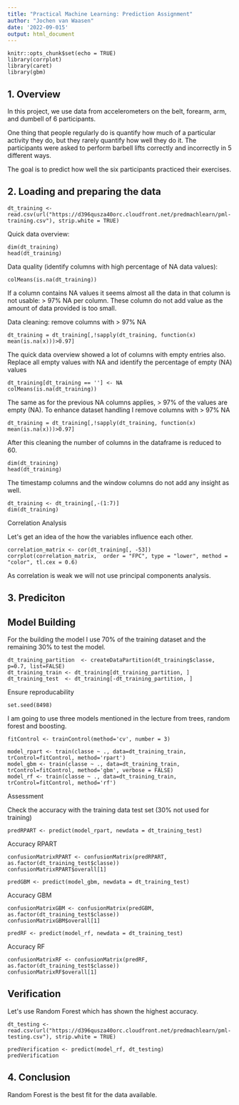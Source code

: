 ```yaml
---
title: "Practical Machine Learning: Prediction Assignment"
author: "Jochen van Waasen"
date: '2022-09-015'
output: html_document
---
```


```{r setup, include=FALSE}
knitr::opts_chunk$set(echo = TRUE)
library(corrplot)
library(caret)
library(gbm)
```

## 1. Overview
In this project, we use data from accelerometers on the belt, forearm, arm, and dumbell of 6 participants.

One thing that people regularly do is quantify how much of a particular activity they do, but they rarely quantify how well they do it. The participants were asked to perform barbell lifts correctly and incorrectly in 5 different ways. 

The goal is to predict how well the six participants practiced their exercises.

## 2. Loading and preparing the data

```{r load data, warning=FALSE, message=FALSE, echo=TRUE}
dt_training <- read.csv(url("https://d396qusza40orc.cloudfront.net/predmachlearn/pml-training.csv"), strip.white = TRUE)
```

Quick data overview:
```{r}
dim(dt_training)
head(dt_training)
```

Data quality (identify columns with high percentage of NA data values):
```{r}
colMeans(is.na(dt_training))
```

If a column contains NA values it seems almost all the data in that column is not usable: > 97% NA per column. These column do not add value as the amount of data provided is too small.

Data cleaning: remove columns with > 97% NA
```{r}
dt_training = dt_training[,!sapply(dt_training, function(x) mean(is.na(x)))>0.97]
```

The quick data overview showed a lot of columns with empty entries also. Replace all empty values with NA and identify the percentage of empty (NA) values

```{r}
dt_training[dt_training == ''] <- NA
colMeans(is.na(dt_training))
```

The same as for the previous NA columns applies, > 97% of the values are empty (NA). To enhance dataset handling I remove columns with > 97% NA
```{r}
dt_training = dt_training[,!sapply(dt_training, function(x) mean(is.na(x)))>0.97]
```

After this cleaning the number of columns in the dataframe is reduced to 60.
```{r}
dim(dt_training)
head(dt_training)
```

The timestamp columns and the window columns do not add any insight as well.
```{r}
dt_training <- dt_training[,-(1:7)]
dim(dt_training)
```

Correlation Analysis

Let's get an idea of the how the variables influence each other.
```{r}
correlation_matrix <- cor(dt_training[, -53])
corrplot(correlation_matrix,  order = "FPC", type = "lower", method = "color", tl.cex = 0.6)
```

As correlation is weak we will not use principal components analysis.

## 3. Prediciton 

## Model Building

For the building the model I use 70% of the training dataset and the remaining 30% to test the model. 
```{r}
dt_training_partition  <- createDataPartition(dt_training$classe, p=0.7, list=FALSE)
dt_training_train <- dt_training[dt_training_partition, ]
dt_training_test  <- dt_training[-dt_training_partition, ]
```

Ensure reproducability
```{r}
set.seed(8498)
```

I am going to use three models mentioned in the lecture from trees, random forest and boosting.

```{r}
fitControl <- trainControl(method='cv', number = 3)

model_rpart <- train(classe ~ ., data=dt_training_train, trControl=fitControl, method='rpart')
model_gbm <- train(classe ~ ., data=dt_training_train, trControl=fitControl, method='gbm', verbose = FALSE)
model_rf <- train(classe ~ ., data=dt_training_train, trControl=fitControl, method='rf')
```

Assessment

Check the accuracy with the training data test set (30% not used for training)

```{r}
predRPART <- predict(model_rpart, newdata = dt_training_test)
```
Accuracy RPART
```{r}
confusionMatrixRPART <- confusionMatrix(predRPART, as.factor(dt_training_test$classe))
confusionMatrixRPART$overall[1]

predGBM <- predict(model_gbm, newdata = dt_training_test)
```
Accuracy GBM
```{r}
confusionMatrixGBM <- confusionMatrix(predGBM, as.factor(dt_training_test$classe))
confusionMatrixGBM$overall[1]

predRF <- predict(model_rf, newdata = dt_training_test)
```
Accuracy RF
```{r}
confusionMatrixRF <- confusionMatrix(predRF, as.factor(dt_training_test$classe))
confusionMatrixRF$overall[1]
```

## Verification

Let's use Random Forest which has shown the highest accuracy.

```{r}
dt_testing <- read.csv(url("https://d396qusza40orc.cloudfront.net/predmachlearn/pml-testing.csv"), strip.white = TRUE)

predVerification <- predict(model_rf, dt_testing)
predVerification
```

## 4. Conclusion

Random Forest is the best fit for the data available.

